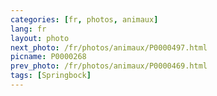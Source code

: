 ```yaml
---
categories: [fr, photos, animaux]
lang: fr
layout: photo
next_photo: /fr/photos/animaux/P0000497.html
picname: P0000268
prev_photo: /fr/photos/animaux/P0000469.html
tags: [Springbock]
---
```

